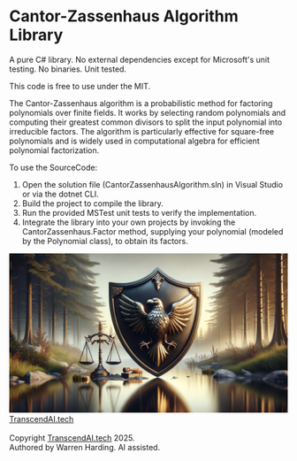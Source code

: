 # Cantor-Zassenhaus Algorithm Library

A pure C# library. No external dependencies except for Microsoft's unit testing. No binaries. Unit tested.

This code is free to use under the MIT.

The Cantor-Zassenhaus algorithm is a probabilistic method for factoring polynomials over finite fields. It works by selecting random polynomials and computing their greatest common divisors to split the input polynomial into irreducible factors. The algorithm is particularly effective for square-free polynomials and is widely used in computational algebra for efficient polynomial factorization.

To use the SourceCode:
1. Open the solution file (CantorZassenhausAlgorithm.sln) in Visual Studio or via the dotnet CLI.
2. Build the project to compile the library.
3. Run the provided MSTest unit tests to verify the implementation.
4. Integrate the library into your own projects by invoking the CantorZassenhaus.Factor method, supplying your polynomial (modeled by the Polynomial class), to obtain its factors.

![AI Image](aiimage.jpg)
[TranscendAI.tech](https://TranscendAI.tech)<br>
<br>
Copyright [TranscendAI.tech](https://TranscendAI.tech) 2025.</br>
Authored by Warren Harding. AI assisted.</br>